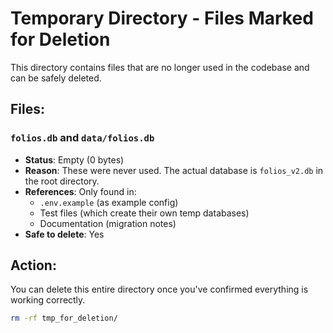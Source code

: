 # Temporary Directory - Files Marked for Deletion

This directory contains files that are no longer used in the codebase and can be safely deleted.

## Files:

### `folios.db` and `data/folios.db`
- **Status**: Empty (0 bytes)
- **Reason**: These were never used. The actual database is `folios_v2.db` in the root directory.
- **References**: Only found in:
  - `.env.example` (as example config)
  - Test files (which create their own temp databases)
  - Documentation (migration notes)
- **Safe to delete**: Yes

## Action:
You can delete this entire directory once you've confirmed everything is working correctly.

```bash
rm -rf tmp_for_deletion/
```
